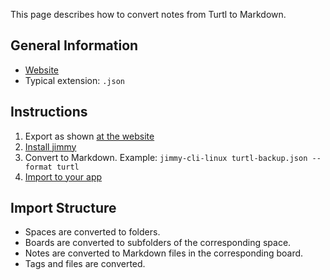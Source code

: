This page describes how to convert notes from Turtl to Markdown.

## General Information

- [Website](https://turtlapp.com/)
- Typical extension: `.json`

## Instructions

1. Export as shown [at the website](https://turtlapp.com/features/)
2. [Install jimmy](../index.md#installation)
3. Convert to Markdown. Example: `jimmy-cli-linux turtl-backup.json --format turtl`
4. [Import to your app](../import_instructions.md)

## Import Structure

- Spaces are converted to folders.
- Boards are converted to subfolders of the corresponding space.
- Notes are converted to Markdown files in the corresponding board.
- Tags and files are converted.
